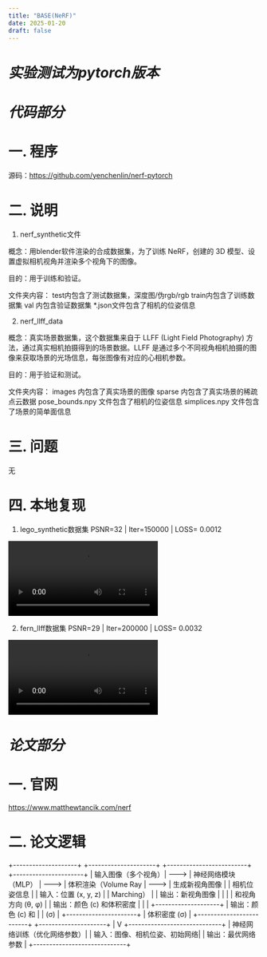 ```yaml
---
title: "BASE(NeRF)"
date: 2025-01-20
draft: false
---
```


# *实验测试为pytorch版本*

# *代码部分*

# 一. 程序

源码：<https://github.com/yenchenlin/nerf-pytorch>

# 二. 说明

1. nerf_synthetic文件
   
概念：用blender软件渲染的合成数据集，为了训练 NeRF，创建的 3D 模型、设置虚拟相机视角并渲染多个视角下的图像。

目的：用于训练和验证。

文件夹内容：
test内包含了测试数据集，深度图/伪rgb/rgb
train内包含了训练数据集
val 内包含验证数据集
*.json文件包含了相机的位姿信息
   
2. nerf_llff_data
   
概念：真实场景数据集，这个数据集来自于 LLFF (Light Field Photography) 方法，通过真实相机拍摄得到的场景数据。LLFF 是通过多个不同视角相机拍摄的图像来获取场景的光场信息，每张图像有对应的心相机参数。

目的：用于验证和测试。

文件夹内容：
images 内包含了真实场景的图像
sparse 内包含了真实场景的稀疏点云数据
pose_bounds.npy 文件包含了相机的位姿信息
simplices.npy 文件包含了场景的简单面信息

# 三. 问题

无

# 四. 本地复现

1. lego_synthetic数据集
   PSNR=32 | Iter=150000 | LOSS= 0.0012
<div class="container">
                <video controls>
                    <source src="/videos/work-record/blender_paper_lego_spiral_200000_rgb.mp4" type="video/mp4">
                </video>
            </div>

2. fern_llff数据集
    PSNR=29 | Iter=200000 | LOSS= 0.0032
<div class="container">
                <video controls>
                    <source src="/videos/work-record/fern_test_spiral_200000_rgb.mp4" type="video/mp4">
                </video>
            </div>

# *论文部分*


# 一. 官网

https://www.matthewtancik.com/nerf

# 二. 论文逻辑

+--------------------+       +---------------------+       +-------------------------+       +----------------------+
| 输入图像（多个视角）|  ---> | 神经网络模块（MLP）  |  ---> | 体积渲染（Volume Ray     |  ---> | 生成新视角图像        |
| 相机位姿信息        |       | 输入：位置 (x, y, z)  |       | Marching）              |       | 输出：新视角图像      |
|                    |       | 和视角方向 (θ, φ)    |       | 输出：颜色 (c) 和体积密度  |       |                      |
+--------------------+       | 输出：颜色 (c) 和    |       | (σ)                      |       +----------------------+
                             | 体积密度 (σ)         |       +-------------------------+
                             +---------------------+
                                        |
                                        V
                             +-----------------------------+
                             | 神经网络训练（优化网络参数）|
                             | 输入：图像、相机位姿、初始网络|
                             | 输出：最优网络参数          |
                             +-----------------------------+


   
